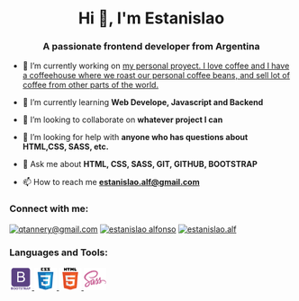 <h1 align="center">Hi 👋, I'm Estanislao</h1>
<h3 align="center">A passionate frontend developer from Argentina</h3>

- 🔭 I’m currently working on [my personal proyect. I love coffee and I have a coffeehouse where we roast our personal coffee beans, and sell lot of coffee from other parts of the world.](malvoncoffeeroasters.000webhostapp.com)

- 🌱 I’m currently learning **Web Develope, Javascript and Backend**

- 👯 I’m looking to collaborate on **whatever project I can**

- 🤝 I’m looking for help with **anyone who has questions about HTML,CSS, SASS, etc.**

- 💬 Ask me about **HTML, CSS, SASS, GIT, GITHUB, BOOTSTRAP**

- 📫 How to reach me **estanislao.alf@gmail.com**

<h3 align="left">Connect with me:</h3>
<p align="left">
<a href="https://twitter.com/qtannery@gmail.com" target="blank"><img align="center" src="https://raw.githubusercontent.com/rahuldkjain/github-profile-readme-generator/master/src/images/icons/Social/twitter.svg" alt="qtannery@gmail.com" height="30" width="40" /></a>
<a href="https://linkedin.com/in/estanislao alfonso" target="blank"><img align="center" src="https://raw.githubusercontent.com/rahuldkjain/github-profile-readme-generator/master/src/images/icons/Social/linked-in-alt.svg" alt="estanislao alfonso" height="30" width="40" /></a>
<a href="https://instagram.com/estanislao.alf" target="blank"><img align="center" src="https://raw.githubusercontent.com/rahuldkjain/github-profile-readme-generator/master/src/images/icons/Social/instagram.svg" alt="estanislao.alf" height="30" width="40" /></a>
</p>

<h3 align="left">Languages and Tools:</h3>
<p align="left"> <a href="https://getbootstrap.com" target="_blank"> <img src="https://raw.githubusercontent.com/devicons/devicon/master/icons/bootstrap/bootstrap-plain-wordmark.svg" alt="bootstrap" width="40" height="40"/> </a> <a href="https://www.w3schools.com/css/" target="_blank"> <img src="https://raw.githubusercontent.com/devicons/devicon/master/icons/css3/css3-original-wordmark.svg" alt="css3" width="40" height="40"/> </a> <a href="https://www.w3.org/html/" target="_blank"> <img src="https://raw.githubusercontent.com/devicons/devicon/master/icons/html5/html5-original-wordmark.svg" alt="html5" width="40" height="40"/> </a> <a href="https://sass-lang.com" target="_blank"> <img src="https://raw.githubusercontent.com/devicons/devicon/master/icons/sass/sass-original.svg" alt="sass" width="40" height="40"/> </a> </p>

